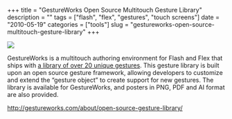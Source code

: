 +++
title = "GestureWorks Open Source Multitouch Gesture Library"
description = ""
tags = ["flash", "flex", "gestures", "touch screens"]
date = "2010-05-19"
categories = ["tools"]
slug = "gestureworks-open-source-multitouch-gesture-library"
+++


<div class="tool-screenshot mb1"><a href="http://gestureworks.com/about/open-source-gesture-library/"><img id="bluga-thumbnail-2708" class="bluga-thumbnail custom" src="//media.konigi.com/bluga/
wt522fd989949f7_custom.jpg"/></a></div><p>GestureWorks is a multitouch authoring environment for Flash and Flex that ships with <a href="http://gestureworks.com/about/open-source-gesture-library/">a library of over 20 unique gestures</a>. This gesture library is built upon an open source gesture framework, allowing developers to customize and extend the “gesture object” to create support for new gestures. The library is available for GestureWorks, and posters in PNG, PDF and AI format are also provided.</p>

  
<p><a href="http://gestureworks.com/about/open-source-gesture-library/">http://gestureworks.com/about/open-source-gesture-library/</a></p>
      

